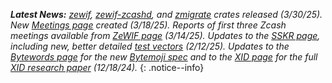_**Latest News:** [zewif](https://github.com/BlockchainCommons/zewif), [zewif-zcashd](https://github.com/BlockchainCommons/zewif-zcashd), and [zmigrate](https://github.com/BlockchainCommons/zmigrate) crates released (3/30/25). New [Meetings page](/meetings/) created (3/18/25). Reports of first three Zcash meetings available from [ZeWIF page](/chains/zcash/zewif) (3/14/25). Updates to the [SSKR page](/sskr/), including new, better detailed [test vectors](/sskr/vectors/) (2/12/25). Updates to the [Bytewords page](/bytewords) for the new [Bytemoji spec](https://github.com/BlockchainCommons/Research/blob/master/papers/bcr-2024-008-bytemoji.md) and to the [XID page](/xid/) for the full [XID research paper](https://github.com/BlockchainCommons/Research/blob/master/papers/bcr-2024-010-xid.md) (12/18/24)._
{: .notice--info}
